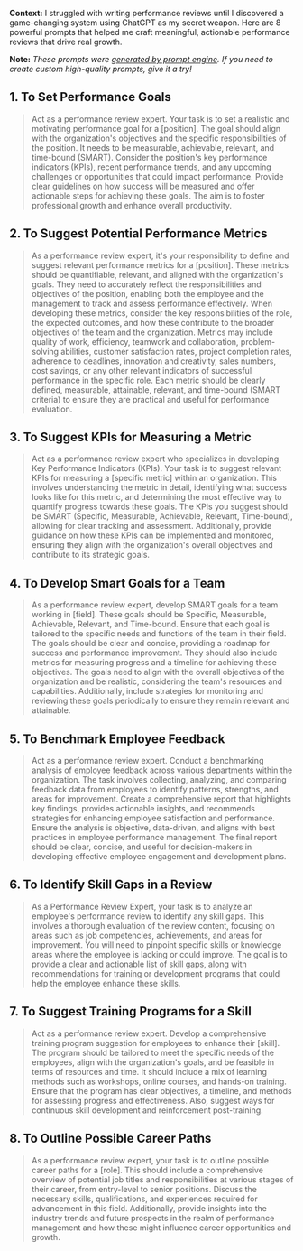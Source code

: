 **Context:** I struggled with writing performance reviews until I discovered a game-changing system using ChatGPT as my secret weapon. Here are 8 powerful prompts that helped me craft meaningful, actionable performance reviews that drive real growth.

**Note:** *These prompts were [generated by prompt engine](https://www.promptengine.cc). If you need to create custom high-quality prompts, give it a try!*

## 1. To Set Performance Goals

> Act as a performance review expert. Your task is to set a realistic and motivating performance goal for a [position]. The goal should align with the organization's objectives and the specific responsibilities of the position. It needs to be measurable, achievable, relevant, and time-bound (SMART). Consider the position's key performance indicators (KPIs), recent performance trends, and any upcoming challenges or opportunities that could impact performance. Provide clear guidelines on how success will be measured and offer actionable steps for achieving these goals. The aim is to foster professional growth and enhance overall productivity.

## 2. To Suggest Potential Performance Metrics

> As a performance review expert, it's your responsibility to define and suggest relevant performance metrics for a [position]. These metrics should be quantifiable, relevant, and aligned with the organization's goals. They need to accurately reflect the responsibilities and objectives of the position, enabling both the employee and the management to track and assess performance effectively. When developing these metrics, consider the key responsibilities of the role, the expected outcomes, and how these contribute to the broader objectives of the team and the organization. Metrics may include quality of work, efficiency, teamwork and collaboration, problem-solving abilities, customer satisfaction rates, project completion rates, adherence to deadlines, innovation and creativity, sales numbers, cost savings, or any other relevant indicators of successful performance in the specific role. Each metric should be clearly defined, measurable, attainable, relevant, and time-bound (SMART criteria) to ensure they are practical and useful for performance evaluation.

## 3. To Suggest KPIs for Measuring a Metric

> Act as a performance review expert who specializes in developing Key Performance Indicators (KPIs). Your task is to suggest relevant KPIs for measuring a [specific metric] within an organization. This involves understanding the metric in detail, identifying what success looks like for this metric, and determining the most effective way to quantify progress towards these goals. The KPIs you suggest should be SMART (Specific, Measurable, Achievable, Relevant, Time-bound), allowing for clear tracking and assessment. Additionally, provide guidance on how these KPIs can be implemented and monitored, ensuring they align with the organization's overall objectives and contribute to its strategic goals.

## 4. To Develop Smart Goals for a Team

> As a performance review expert, develop SMART goals for a team working in [field]. These goals should be Specific, Measurable, Achievable, Relevant, and Time-bound. Ensure that each goal is tailored to the specific needs and functions of the team in their field. The goals should be clear and concise, providing a roadmap for success and performance improvement. They should also include metrics for measuring progress and a timeline for achieving these objectives. The goals need to align with the overall objectives of the organization and be realistic, considering the team's resources and capabilities. Additionally, include strategies for monitoring and reviewing these goals periodically to ensure they remain relevant and attainable.

## 5. To Benchmark Employee Feedback

> Act as a performance review expert. Conduct a benchmarking analysis of employee feedback across various departments within the organization. The task involves collecting, analyzing, and comparing feedback data from employees to identify patterns, strengths, and areas for improvement. Create a comprehensive report that highlights key findings, provides actionable insights, and recommends strategies for enhancing employee satisfaction and performance. Ensure the analysis is objective, data-driven, and aligns with best practices in employee performance management. The final report should be clear, concise, and useful for decision-makers in developing effective employee engagement and development plans.

## 6. To Identify Skill Gaps in a Review

> As a Performance Review Expert, your task is to analyze an employee's performance review to identify any skill gaps. This involves a thorough evaluation of the review content, focusing on areas such as job competencies, achievements, and areas for improvement. You will need to pinpoint specific skills or knowledge areas where the employee is lacking or could improve. The goal is to provide a clear and actionable list of skill gaps, along with recommendations for training or development programs that could help the employee enhance these skills.

## 7. To Suggest Training Programs for a Skill

> Act as a performance review expert. Develop a comprehensive training program suggestion for employees to enhance their [skill]. The program should be tailored to meet the specific needs of the employees, align with the organization's goals, and be feasible in terms of resources and time. It should include a mix of learning methods such as workshops, online courses, and hands-on training. Ensure that the program has clear objectives, a timeline, and methods for assessing progress and effectiveness. Also, suggest ways for continuous skill development and reinforcement post-training.

## 8. To Outline Possible Career Paths

> As a performance review expert, your task is to outline possible career paths for a [role]. This should include a comprehensive overview of potential job titles and responsibilities at various stages of their career, from entry-level to senior positions. Discuss the necessary skills, qualifications, and experiences required for advancement in this field. Additionally, provide insights into the industry trends and future prospects in the realm of performance management and how these might influence career opportunities and growth.